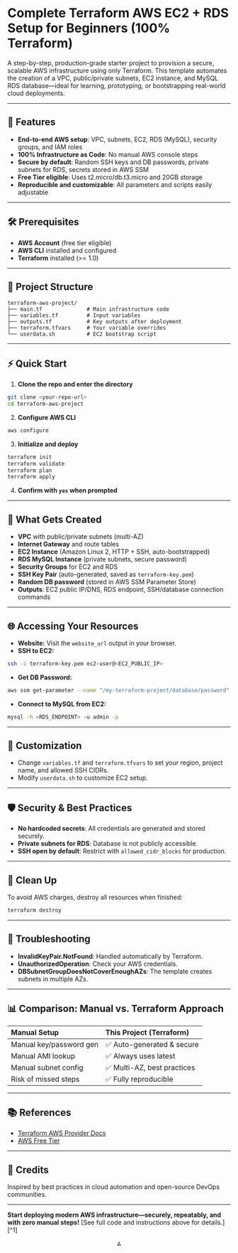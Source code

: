# Complete Terraform AWS EC2 + RDS Setup for Beginners (100% Terraform)

A step-by-step, production-grade starter project to provision a secure, scalable AWS infrastructure using only Terraform. This template automates the creation of a VPC, public/private subnets, EC2 instance, and MySQL RDS database—ideal for learning, prototyping, or bootstrapping real-world cloud deployments.

---

## 🚀 Features

- **End-to-end AWS setup**: VPC, subnets, EC2, RDS (MySQL), security groups, and IAM roles
- **100% Infrastructure as Code**: No manual AWS console steps
- **Secure by default**: Random SSH keys and DB passwords, private subnets for RDS, secrets stored in AWS SSM
- **Free Tier eligible**: Uses t2.micro/db.t3.micro and 20GB storage
- **Reproducible and customizable**: All parameters and scripts easily adjustable

---

## 🛠️ Prerequisites

- **AWS Account** (free tier eligible)
- **AWS CLI** installed and configured
- **Terraform** installed (>= 1.0)

---

## 📁 Project Structure

```
terraform-aws-project/
├── main.tf              # Main infrastructure code
├── variables.tf         # Input variables
├── outputs.tf           # Key outputs after deployment
├── terraform.tfvars     # Your variable overrides
└── userdata.sh          # EC2 bootstrap script
```


---

## ⚡ Quick Start

1. **Clone the repo and enter the directory**

```bash
git clone <your-repo-url>
cd terraform-aws-project
```

2. **Configure AWS CLI**

```bash
aws configure
```

3. **Initialize and deploy**

```bash
terraform init
terraform validate
terraform plan
terraform apply
```

4. **Confirm with `yes` when prompted**

---

## 🔑 What Gets Created

- **VPC** with public/private subnets (multi-AZ)
- **Internet Gateway** and route tables
- **EC2 Instance** (Amazon Linux 2, HTTP + SSH, auto-bootstrapped)
- **RDS MySQL Instance** (private subnets, secure password)
- **Security Groups** for EC2 and RDS
- **SSH Key Pair** (auto-generated, saved as `terraform-key.pem`)
- **Random DB password** (stored in AWS SSM Parameter Store)
- **Outputs**: EC2 public IP/DNS, RDS endpoint, SSH/database connection commands

---

## 🌐 Accessing Your Resources

- **Website:** Visit the `website_url` output in your browser.
- **SSH to EC2:**

```bash
ssh -i terraform-key.pem ec2-user@<EC2_PUBLIC_IP>
```

- **Get DB Password:**

```bash
aws ssm get-parameter --name "/my-terraform-project/database/password" --with-decryption --query Parameter.Value --output text
```

- **Connect to MySQL from EC2:**

```bash
mysql -h <RDS_ENDPOINT> -u admin -p
```


---

## 🧰 Customization

- Change `variables.tf` and `terraform.tfvars` to set your region, project name, and allowed SSH CIDRs.
- Modify `userdata.sh` to customize EC2 setup.

---

## 🛡️ Security \& Best Practices

- **No hardcoded secrets**: All credentials are generated and stored securely.
- **Private subnets for RDS**: Database is not publicly accessible.
- **SSH open by default**: Restrict with `allowed_cidr_blocks` for production.

---

## 🧹 Clean Up

To avoid AWS charges, destroy all resources when finished:

```bash
terraform destroy
```


---

## 📝 Troubleshooting

- **InvalidKeyPair.NotFound**: Handled automatically by Terraform.
- **UnauthorizedOperation**: Check your AWS credentials.
- **DBSubnetGroupDoesNotCoverEnoughAZs**: The template creates subnets in multiple AZs.

---

## 📊 Comparison: Manual vs. Terraform Approach

| Manual Setup | This Project (Terraform) |
| :-- | :-- |
| Manual key/password gen | ✅ Auto-generated \& secure |
| Manual AMI lookup | ✅ Always uses latest |
| Manual subnet config | ✅ Multi-AZ, best practices |
| Risk of missed steps | ✅ Fully reproducible |


---

## 📚 References

- [Terraform AWS Provider Docs](https://registry.terraform.io/providers/hashicorp/aws/latest/docs)
- [AWS Free Tier](https://aws.amazon.com/free/)

---

## 🙏 Credits

Inspired by best practices in cloud automation and open-source DevOps communities.

---

**Start deploying modern AWS infrastructure—securely, repeatably, and with zero manual steps!**
[See full code and instructions above for details.][^1]

<div style="text-align: center">⁂</div>
